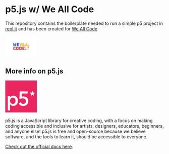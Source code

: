 <!-- DO NOT MODIFY -->
# p5.js w/ We All Code

This repository contains the boilerplate needed to run a simple p5 project in [repl.it](https://replit.com) and has been created for [We All Code](https://www.weallcode.org/)

<img src="assets/We-All-Code.jpg" width="100">

## More info on p5.js

<img src="assets/p5.png" width="100">

p5.js is a JavaScript library for creative coding, with a focus on making coding accessible and inclusive for artists, designers, educators, beginners, and anyone else! p5.js is free and open-source because we believe software, and the tools to learn it, should be accessible to everyone.

[Check out the official docs here](https://p5js.org/reference/).




